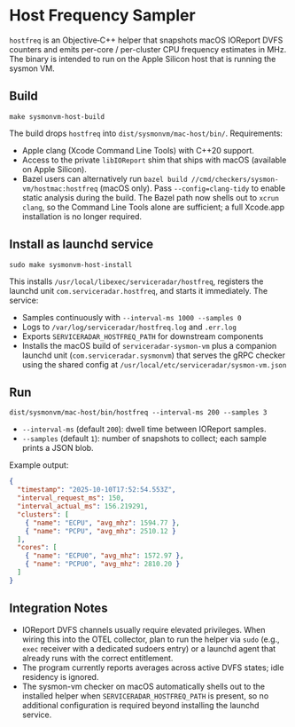# Host Frequency Sampler

`hostfreq` is an Objective‑C++ helper that snapshots macOS IOReport DVFS counters and emits
per-core / per-cluster CPU frequency estimates in MHz. The binary is intended to run on the
Apple Silicon host that is running the sysmon VM.

## Build

```
make sysmonvm-host-build
```

The build drops `hostfreq` into `dist/sysmonvm/mac-host/bin/`. Requirements:
- Apple clang (Xcode Command Line Tools) with C++20 support.
- Access to the private `libIOReport` shim that ships with macOS (available on Apple Silicon).
- Bazel users can alternatively run `bazel build //cmd/checkers/sysmon-vm/hostmac:hostfreq`
  (macOS only). Pass `--config=clang-tidy` to enable static analysis during the build.
  The Bazel path now shells out to `xcrun clang`, so the Command Line Tools alone are
  sufficient; a full Xcode.app installation is no longer required.

## Install as launchd service

```
sudo make sysmonvm-host-install
```

This installs `/usr/local/libexec/serviceradar/hostfreq`, registers the launchd unit
`com.serviceradar.hostfreq`, and starts it immediately. The service:
- Samples continuously with `--interval-ms 1000 --samples 0`
- Logs to `/var/log/serviceradar/hostfreq.log` and `.err.log`
- Exports `SERVICERADAR_HOSTFREQ_PATH` for downstream components
- Installs the macOS build of `serviceradar-sysmon-vm` plus a companion launchd unit
  (`com.serviceradar.sysmonvm`) that serves the gRPC checker using the shared config at
  `/usr/local/etc/serviceradar/sysmon-vm.json`

## Run

```
dist/sysmonvm/mac-host/bin/hostfreq --interval-ms 200 --samples 3
```

- `--interval-ms` (default `200`): dwell time between IOReport samples.
- `--samples` (default `1`): number of snapshots to collect; each sample prints a JSON blob.

Example output:

```json
{
  "timestamp": "2025-10-10T17:52:54.553Z",
  "interval_request_ms": 150,
  "interval_actual_ms": 156.219291,
  "clusters": [
    { "name": "ECPU", "avg_mhz": 1594.77 },
    { "name": "PCPU", "avg_mhz": 2510.12 }
  ],
  "cores": [
    { "name": "ECPU0", "avg_mhz": 1572.97 },
    { "name": "PCPU0", "avg_mhz": 2810.20 }
  ]
}
```

## Integration Notes

- IOReport DVFS channels usually require elevated privileges. When wiring this into the OTEL
  collector, plan to run the helper via `sudo` (e.g., `exec` receiver with a dedicated sudoers
  entry) or a launchd agent that already runs with the correct entitlement.
- The program currently reports averages across active DVFS states; idle residency is ignored.
- The sysmon-vm checker on macOS automatically shells out to the installed helper when
  `SERVICERADAR_HOSTFREQ_PATH` is present, so no additional configuration is required
  beyond installing the launchd service.
